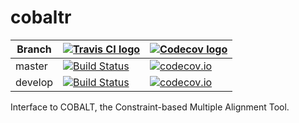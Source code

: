 # cobaltr

Branch |[![Travis CI logo](pics/TravisCI.png)](https://travis-ci.org)                                                                             |[![Codecov logo](pics/Codecov.png)](https://www.codecov.io)
-------|------------------------------------------------------------------------------------------------------------------------------------------|------------------------------------------------------------------------------------------------------------------------------------------------------------------------
master |[![Build Status](https://travis-ci.org/richelbilderbeek/cobaltr.svg?branch=master)](https://travis-ci.org/richelbilderbeek/cobaltr) |[![codecov.io](https://codecov.io/github/richelbilderbeek/cobaltr/coverage.svg?branch=master)](https://codecov.io/github/richelbilderbeek/cobaltr/branch/master)
develop|[![Build Status](https://travis-ci.org/richelbilderbeek/cobaltr.svg?branch=develop)](https://travis-ci.org/richelbilderbeek/cobaltr)|[![codecov.io](https://codecov.io/github/richelbilderbeek/cobaltr/coverage.svg?branch=develop)](https://codecov.io/github/richelbilderbeek/cobaltr/branch/develop)

Interface to COBALT, the Constraint-based Multiple Alignment Tool.



